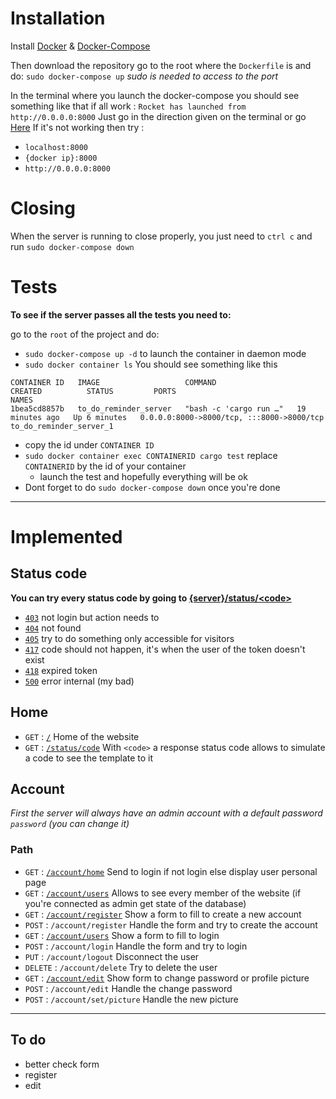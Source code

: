 # Installation 
Install [Docker](https://docs.docker.com/engine/installation/) & [Docker-Compose](https://docs.docker.com/compose/install/)

Then download the repository go to the root where the 
`Dockerfile` is and do: `sudo docker-compose up` 
*sudo is needed to access to the port*

In the terminal where you launch the docker-compose you should see 
something like that if all work : 
`
Rocket has launched from http://0.0.0.0:8000
`
Just go in the direction given on the terminal or go [Here](http://0.0.0.0:8000)
If it's not working then try :
- `localhost:8000`
- `{docker ip}:8000`
- `http://0.0.0.0:8000`

# Closing
When the server is running to close properly,
you just need to `ctrl c` and run `sudo docker-compose down`

# Tests
**To see if the server passes all the tests you need to:**

go to the `root` of the project and do: 
- `sudo docker-compose up -d` to launch the container in daemon mode
- `sudo docker container ls`
You should see something like this 
```docker
CONTAINER ID   IMAGE                   COMMAND                  CREATED          STATUS         PORTS                                       NAMES
1bea5cd8857b   to_do_reminder_server   "bash -c 'cargo run …"   19 minutes ago   Up 6 minutes   0.0.0.0:8000->8000/tcp, :::8000->8000/tcp   to_do_reminder_server_1
```
- copy the id under `CONTAINER ID`
- `sudo docker container exec CONTAINERID cargo test`
    replace `CONTAINERID` by the id of your container 
  - launch the test and hopefully everything will be ok
- Dont forget to do `sudo docker-compose down` once you're done  
--- 

# Implemented
## Status code
**You can try every status code by going to [{server}/status/\<code>](http://0.0.0.0:8000/status/404)**
- [`403`](http://0.0.0.0:8000/status/403) not login but action needs to
- [`404`](http://0.0.0.0:8000/status/404) not found
- [`405`](http://0.0.0.0:8000/status/405) try to do something only accessible for visitors
- [`417`](http://0.0.0.0:8000/status/417) code should not happen, it's when the user of the token doesn't exist
- [`418`](http://0.0.0.0:8000/status/418) expired token
- [`500`](http://0.0.0.0:8000/status/500) error internal (my bad)

## Home
- `GET` : [`/`](http://0.0.0.0:8000/) Home of the website
- `GET` : [`/status/code`](http://0.0.0.0:8000/status/<code>) With `<code>` a response status code 
  allows to simulate a code to see the template to it 

## Account 
*First the server will always have an admin account 
with a default password `password` (you can change it)*
### Path 
- `GET` : [`/account/home`](http://0.0.0.0:8000/account/home) Send to login if not login else display user personal page
- `GET` : [`/account/users`](http://0.0.0.0:8000/account/users) Allows to see every member of the website (if you're connected as admin get state of the database)
- `GET` : [`/account/register`](http://0.0.0.0:8000/account/register) Show a form to fill to create a new account
- `POST` : `/account/register` Handle the form and try to create the account
- `GET` : [`/account/users`](http://0.0.0.0:8000/account/users) Show a form to fill to login 
- `POST` : `/account/login` Handle the form and try to login
- `PUT` : `/account/logout` Disconnect the user
- `DELETE` : `/account/delete` Try to delete the user
- `GET` : [`/account/edit`](http://0.0.0.0:8000/account/edit) Show form to change password or profile picture
- `POST` : `/account/edit` Handle the change password
- `POST` : `/account/set/picture` Handle the new picture

--- 

## To do
- better check form 
- register
- edit
